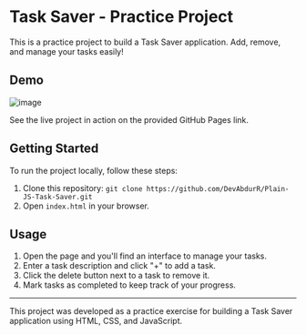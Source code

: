 # Task Saver - Practice Project

This is a practice project to build a Task Saver application. Add, remove, and manage your tasks easily!

## Demo

![image](https://github.com/DevAbdurR/Plain-JS-Task-Saver/assets/112758727/4eb53966-fc74-4567-b64d-f2f712cd3969)


See the live project in action on the provided GitHub Pages link.

## Getting Started

To run the project locally, follow these steps:

1. Clone this repository: `git clone https://github.com/DevAbdurR/Plain-JS-Task-Saver.git`
2. Open `index.html` in your browser.

## Usage

1. Open the page and you'll find an interface to manage your tasks.
2. Enter a task description and click "+" to add a task.
3. Click the delete button next to a task to remove it.
4. Mark tasks as completed to keep track of your progress.

---

This project was developed as a practice exercise for building a Task Saver application using HTML, CSS, and JavaScript.
